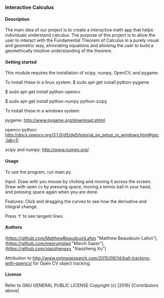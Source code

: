 ### Interactive Calculus

#### Description
The main idea of our project is to create a interactive math app that helps individuals understand calculus. The purpose of this project is to allow the user to interact with the Fundamental Theorem of Calculus in a purely visual and geometric way, eliminating equations and allowing the user to build a geometrically intuitive understanding of the theorem. 

#### Getting started
This module requires the installation of scipy, numpy, OpenCV, and pygame. 

To install these in a linux system:
  $ sudo apt-get install python-pygame
  
  $ sudo apt-get install python-opencv
  
  $ sudo apt-get install python-numpy python-scipy

To install these in a windows system:

pygame:
http://www.pygame.org/download.shtml

opencv-python:
http://docs.opencv.org/3.1.0/d5/de5/tutorial_py_setup_in_windows.html#gsc.tab=0

scipy and numpy:
http://www.numpy.org/

#### Usage
To use the program, run main.py.

Input:
Draw with you mouse by clicking and moving it across the screen. 
Draw with open cv by pressing space, moving a tennis ball in your hand, and pressing space again when you are done. 

Features:
Click and dragging the curves to see how the derivative and integral change.

Press 't' to see tangent lines.

#### Authors
(https://github.com/MatthewBeaudouinLafon "Matthew Beaudouin-Lafon"), (https://github.com/mesrumpled "March Saper"), (https://github.com/xiaozhengxu "Xiaozheng Xu") 

Attribution to http://www.pyimagesearch.com/2015/09/14/ball-tracking-with-opencv/ for Open CV object tracking.

#### License
Refer to  GNU GENERAL PUBLIC LICENSE
Copyright (c) [2016] [Contributors above]
